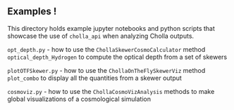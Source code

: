 ## Examples !

This directory holds example jupyter notebooks and python scripts that showcase the use of `cholla_api` when analyzing Cholla outputs.


`opt_depth.py` - how to use the `ChollaSkewerCosmoCalculator` method `optical_depth_Hydrogen` to compute the optical depth from a set of skewers


`plotOTFSkewer.py` - how to use the `ChollaOnTheFlySkewerViz` method `plot_combo` to display all the quantities from a skewer output


`cosmoviz.py` - how to use the `ChollaCosmoVizAnalysis` methods to make global visualizations of a cosmological simulation




